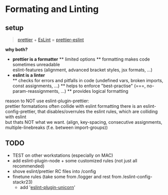 # Formating and Linting

## setup

> [prettier](https://prettier.io) + [EsLint](https://eslint.org/) = [prettier-eslint](https://github.com/prettier/prettier-eslint-cli)

**why both?**

- **prettier is a formatter**
  ** limited options
  ** formatting makes code sometimes unreadable  
  eslint-features (alignment, advanced bracket styles, jsx formats, ...)
- **eslint is a linter**  
  ** checks for errors and pitfalls in code (undefined vars, broken imports, const assignments, ...)
  ** helps to enforce "best-practise" (===, no-param-reassignments, ...)
  \*\* provides logical formatting

reason to NOT use eslint-plugin-prettier:  
prettier formatations often collide with eslint formatting
there is an eslint-config-prettier, that disables/overrules the eslint rules, which are colliding with eslint  
but thats NOT what we want.
(align, key-spacing, consecutive assignments, multiple-linebreaks (f.e. between import-groups))

## TODO

- TEST on other workstations (especially on MAC)
- add eslint-plugin-node + some customized rules (not just all recommended)
- shove eslint/prettier RC files into /config
- finetune rules (take some from /logger and rest from /eslint-config-stackr23)
  - add '[eslint-plugin-unicorn](https://github.com/sindresorhus/eslint-plugin-unicorn)'

